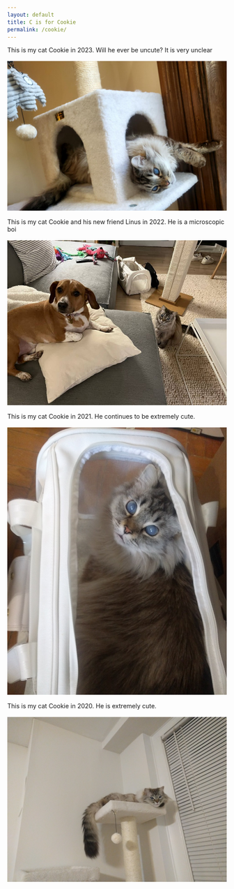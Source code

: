 ```yaml
---
layout: default
title: C is for Cookie
permalink: /cookie/
---
```


This is my cat Cookie in 2023. Will he ever be uncute? It is very unclear
<br>
<br>
<img src="/assets/img/cookie_2023.png">

This is my cat Cookie and his new friend Linus in 2022. He is a microscopic boi
<br>
<br>
<img src="/assets/img/linus_cookie.jpg">

This is my cat Cookie in 2021. He continues to be extremely cute. 
<br>
<br>
<img src="/assets/img/cook_2021.jpg">


This is my cat Cookie in 2020. He is extremely cute. 
<br>
<br>
<img src="/assets/img/cook.jpg">

